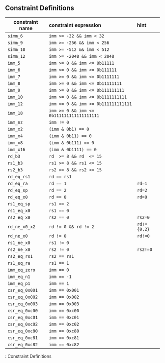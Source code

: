 ## Constraint Definitions

| constraint name | constraint expression                     | hint        |
|-----------------|:------------------------------------------|:------------|
| `simm_6`        | `imm >= -32 && imm < 32`                  |             |
| `simm_9`        | `imm >= -256 && imm < 256`                |             |
| `simm_10`       | `imm >= -512 && imm < 512`                |             |
| `simm_12`       | `imm >= -2048 && imm < 2048`              |             |
| `imm_5`         | `imm >= 0 && imm <= 0b11111`              |             |
| `imm_6`         | `imm >= 0 && imm <= 0b111111`             |             |
| `imm_7`         | `imm >= 0 && imm <= 0b1111111`            |             |
| `imm_8`         | `imm >= 0 && imm <= 0b11111111`           |             |
| `imm_9`         | `imm >= 0 && imm <= 0b111111111`          |             |
| `imm_10`        | `imm >= 0 && imm <= 0b1111111111`         |             |
| `imm_12`        | `imm >= 0 && imm <= 0b111111111111`       |             |
| `imm_18`        | `imm >= 0 && imm <= 0b111111111111111111` |             |
| `imm_nz`        | `imm != 0`                                |             |
| `imm_x2`        | `(imm & 0b1) == 0`                        |             |
| `imm_x4`        | `(imm & 0b11) == 0`                       |             |
| `imm_x8`        | `(imm & 0b111) == 0`                      |             |
| `imm_x16`       | `(imm & 0b1111) == 0`                     |             |
| `rd_b3`         | `rd  >= 8 && rd  <= 15`                   |             |
| `rs1_b3`        | `rs1 >= 8 && rs1 <= 15`                   |             |
| `rs2_b3`        | `rs2 >= 8 && rs2 <= 15`                   |             |
| `rd_eq_rs1`     | `rd == rs1`                               |             |
| `rd_eq_ra`      | `rd == 1`                                 | `rd=1`      |
| `rd_eq_sp`      | `rd == 2`                                 | `rd=2`      |
| `rd_eq_x0`      | `rd == 0`                                 | `rd=0`      |
| `rs1_eq_sp`     | `rs1 == 2`                                |             |
| `rs1_eq_x0`     | `rs1 == 0`                                |             |
| `rs2_eq_x0`     | `rs2 == 0`                                | `rs2=0`     |
| `rd_ne_x0_x2`   | `rd != 0 && rd != 2`                      | `rd!={0,2}` |
| `rd_ne_x0`      | `rd != 0`                                 | `rd!=0`     |
| `rs1_ne_x0`     | `rs1 != 0`                                |             |
| `rs2_ne_x0`     | `rs2 != 0`                                | `rs2!=0`    |
| `rs2_eq_rs1`    | `rs2 == rs1`                              |             |
| `rs1_eq_ra`     | `rs1 == 1`                                |             |
| `imm_eq_zero`   | `imm == 0`                                |             |
| `imm_eq_n1`     | `imm == -1`                               |             |
| `imm_eq_p1`     | `imm == 1`                                |             |
| `csr_eq_0x001`  | `imm == 0x001`                            |             |
| `csr_eq_0x002`  | `imm == 0x002`                            |             |
| `csr_eq_0x003`  | `imm == 0x003`                            |             |
| `csr_eq_0xc00`  | `imm == 0xc00`                            |             |
| `csr_eq_0xc01`  | `imm == 0xc01`                            |             |
| `csr_eq_0xc02`  | `imm == 0xc02`                            |             |
| `csr_eq_0xc80`  | `imm == 0xc80`                            |             |
| `csr_eq_0xc81`  | `imm == 0xc81`                            |             |
| `csr_eq_0xc82`  | `imm == 0xc82`                            |             |
: Constraint Definitions
